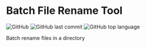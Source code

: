 # Batch File Rename Tool
![GitHub](https://img.shields.io/github/license/0xlisel/batch_file_rename_tool) ![GitHub last commit](https://img.shields.io/github/last-commit/0xlisel/batch_file_rename_tool) ![GitHub top language](https://img.shields.io/github/languages/top/0xlisel/batch_file_rename_tool)

Batch rename files in a directory
